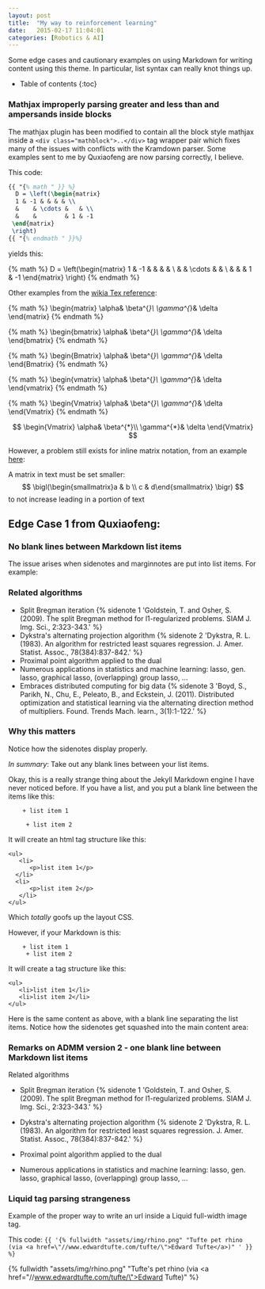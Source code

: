 ```yaml
---
layout: post
title:  "My way to reinforcement learning"
date:   2015-02-17 11:04:01
categories: [Robotics & AI]
---
```

Some edge cases and cautionary examples on using Markdown for writing content using this theme. In particular, list syntax can really knot things up.
<!--more-->

* Table of contents
{:toc}

### Mathjax improperly parsing greater and less than and ampersands inside blocks

The mathjax plugin has been modified to contain all the block style mathjax inside a ```<div class="mathblock">..</div>``` tag wrapper pair
which fixes many of the issues with conflicts with the Kramdown parser. Some examples sent to me by Quxiaofeng are now parsing correctly, I believe.

This code:

```latex
{{ "{% math " }} %}
  D = \left(\begin{matrix}
  1 & -1 & & & & \\
  &    & \cdots &   & \\
  &    &        & 1 & -1
 \end{matrix}
 \right)
{{ "{% endmath " }}%}
```
yields this:

{% math %}
D = \left(\begin{matrix}
  1 & -1 & & & & \\
  &    & \cdots &   & \\
  &    &        & 1 & -1
\end{matrix}
\right)
{% endmath %}

Other examples from the [wikia Tex reference](http://latex.wikia.com/wiki/Matrix_environments):

{% math %}
\begin{matrix}
\alpha& \beta^{*}\\
\gamma^{*}& \delta
\end{matrix}
{% endmath %}


{% math %}
\begin{bmatrix}
\alpha& \beta^{*}\\
\gamma^{*}& \delta
\end{bmatrix}
{% endmath %}

{% math %}
\begin{Bmatrix}
\alpha& \beta^{*}\\
\gamma^{*}& \delta
\end{Bmatrix}
{% endmath %}

{% math %}
\begin{vmatrix}
\alpha& \beta^{*}\\
\gamma^{*}& \delta
\end{vmatrix}
{% endmath %}

{% math %}
\begin{Vmatrix}
\alpha& \beta^{*}\\
\gamma^{*}& \delta
\end{Vmatrix}
{% endmath %}

$$
\begin{Vmatrix}
\alpha& \beta^{*}\\
\gamma^{*}& \delta
\end{Vmatrix}
$$

However, a problem still exists for inline matrix notation, from an example [here](https://en.wikibooks.org/wiki/LaTeX/Mathematics#Matrices_in_running_text):

A matrix in text must be set smaller: $$ \bigl(\begin{smallmatrix}a & b \\ c & d\end{smallmatrix} \bigr) $$ to not increase leading in a portion of text

## Edge Case 1 from Quxiaofeng:

### No blank lines between Markdown list items

The issue arises when sidenotes and marginnotes are put into list items. For example:

### Related algorithms

+ Split Bregman iteration {% sidenote 1 'Goldstein, T. and Osher, S. (2009). The split Bregman method for l1-regularized problems. SIAM J. Img. Sci., 2:323-343.' %}
+ Dykstra's alternating projection algorithm {% sidenote 2 'Dykstra, R. L. (1983). An algorithm for restricted least squares regression. J. Amer. Statist. Assoc., 78(384):837-842.' %}
+ Proximal point algorithm applied to the dual
+ Numerous applications in statistics and machine learning: lasso, gen. lasso, graphical lasso, (overlapping) group lasso, ...
+ Embraces distributed computing for big data {% sidenote 3 'Boyd, S., Parikh, N., Chu, E., Peleato, B., and Eckstein, J. (2011). Distributed optimization and statistical learning via the alternating direction method of multipliers. Found. Trends Mach. learn., 3(1):1-122.' %}

### Why this matters

Notice how the sidenotes display properly.

*In summary*: Take out any blank lines between your list items.

Okay, this is a really strange thing about the Jekyll Markdown engine I have never noticed before. If you have a list, and you put a blank line between the items like this:

```
    + list item 1

     + list item 2
```

It will create an html tag structure like this:

```
<ul>
   <li>
      <p>list item 1</p>
  </li>
  <li>
      <p>list item 2</p>
   </li>
</ul>
```
Which *totally* goofs up the layout CSS.

However, if your Markdown is this:

```
    + list item 1
     + list item 2
```

It will create a tag structure like this:

```
<ul>
   <li>list item 1</li>
   <li>list item 2</li>
</ul>
```

Here is the same content as above, with a blank line separating the list items. Notice how the sidenotes get squashed into the main content area:


### Remarks on ADMM version 2 - one blank line between Markdown list items

Related algorithms

+ Split Bregman iteration {% sidenote 1 'Goldstein, T. and Osher, S. (2009). The split Bregman method for l1-regularized problems. SIAM J. Img. Sci., 2:323-343.' %}

+ Dykstra's alternating projection algorithm {% sidenote 2 'Dykstra, R. L. (1983). An algorithm for restricted least squares regression. J. Amer. Statist. Assoc., 78(384):837-842.' %}

+ Proximal point algorithm applied to the dual

+ Numerous applications in statistics and machine learning: lasso, gen. lasso, graphical lasso, (overlapping) group lasso, ...

### Liquid tag parsing strangeness

Example of the proper way to write an url inside a Liquid full-width image tag.

This code: ```{{ '{% fullwidth "assets/img/rhino.png" "Tufte pet rhino (via <a href=\"//www.edwardtufte.com/tufte/\">Edward Tufte</a>)" ' }} %}```

{% fullwidth "assets/img/rhino.png" "Tufte's pet rhino (via <a href=\"//www.edwardtufte.com/tufte/\">Edward Tufte</a>)" %}
